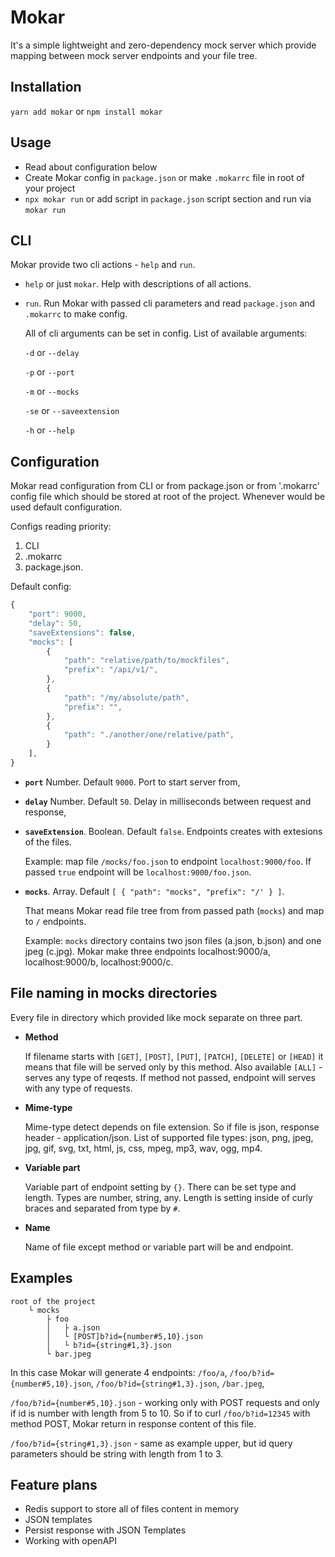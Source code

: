 # Mokar
It's a simple lightweight and zero-dependency mock server which provide 
mapping between mock server endpoints and your file tree.  

## Installation

`yarn add mokar` or `npm install mokar`

## Usage

- Read about configuration below
- Create Mokar config in `package.json` or make `.mokarrc` file in root of your project
- `npx mokar run` or add script in `package.json` script section and run via `mokar run`  

## CLI 

Mokar provide two cli actions - `help` and `run`.

- `help` or just `mokar`. Help with descriptions of all actions.

- `run`. Run Mokar with passed cli parameters and read `package.json` and `.mokarrc` to make config.
    
    All of cli arguments can be set in config. List of available arguments:
    
     `-d` or `--delay`
     
     `-p` or `--port`
     
     `-m` or `--mocks`
     
     `-se` or `--saveextension`
     
     `-h` or `--help` 

## Configuration
Mokar read configuration from CLI or from package.json or from '.mokarrc' config 
file which should be stored at root of the project. Whenever would be used default 
configuration. 

Configs reading priority: 
1. CLI
2. .mokarrc 
3. package.json.
  
Default config: 
```js
{
    "port": 9000, 
    "delay": 50,
    "saveExtensions": false,
    "mocks": [
        {
            "path": "relative/path/to/mockfiles",
            "prefix": "/api/v1/",
        },
        {
            "path": "/my/absolute/path",
            "prefix": "",
        },
        {
            "path": "./another/one/relative/path",
        }
    ],
}
```

- **`port`** Number. Default `9000`.
    Port to start server from,

- **`delay`** Number. Default `50`.
    Delay in milliseconds between request and response,

- **`saveExtension`**. Boolean. Default `false`.
    Endpoints creates with extesions of the files.
    
    Example: map file `/mocks/foo.json` to endpoint `localhost:9000/foo`. If passed `true` 
    endpoint will be `localhost:9000/foo.json`.

- **`mocks`**. Array. Default `[ { "path": "mocks", "prefix": "/' } ]`.

    That means Mokar read file tree from from passed path (`mocks`) and map to `/` 
    endpoints. 
    
    Example: `mocks` directory contains two json files (a.json, b.json) and one jpeg (c.jpg).
    Mokar make three endpoints localhost:9000/a, localhost:9000/b, localhost:9000/c.    

## File naming in mocks directories

Every file in directory which provided like mock separate on three part.

- **Method**

    If filename starts with `[GET]`, `[POST]`, `[PUT]`, `[PATCH]`, `[DELETE]` or 
    `[HEAD]` it means that file will be served only by this method. Also available 
    `[ALL]` - serves any type of reqests. If method not passed, endpoint will serves 
    with any type of requests.   

- **Mime-type**

    Mime-type detect depends on file extension. So if file is json, response header - application/json.
    List of supported file types: json, png, jpeg, jpg, gif, svg, txt, html, js, css, mpeg, mp3, wav, ogg, mp4.

- **Variable part** 

    Variable part of endpoint setting by `{}`. There can be set type and length. 
    Types are number, string, any. Length is setting inside of curly braces and separated
    from type by `#`.   

- **Name**

    Name of file except method or variable part will be and endpoint. 

## Examples

```
root of the project
    └ mocks
        ├ foo
        │   ├ a.json
        │   └ [POST]b?id={number#5,10}.json
        │   └ b?id={string#1,3}.json           
        └ bar.jpeg
```

In this case Mokar will generate 4 endpoints:
`/foo/a`,
`/foo/b?id={number#5,10}.json`,
`/foo/b?id={string#1,3}.json`,
`/bar.jpeg`,

`/foo/b?id={number#5,10}.json` - working only with POST requests and only if id is number with length from 5 to 10.
    So if to curl `/foo/b?id=12345` with method POST, Mokar return in response content of this file.
 
`/foo/b?id={string#1,3}.json` - same as example upper, but id query parameters should be string with length from 1 to 3.
 
 
## Feature plans
- Redis support to store all of files content in memory
- JSON templates
- Persist response with JSON Templates
- Working with openAPI
